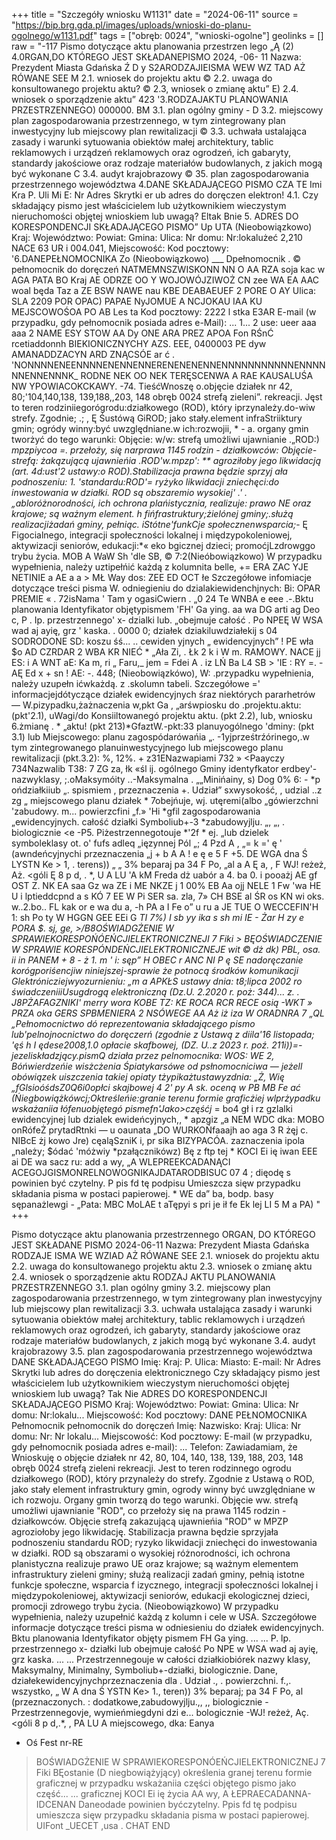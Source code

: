+++
title = "Szczegóły wniosku W1131"
date = "2024-06-11"
source = "https://bip.brg.gda.pl/images/uploads/wnioski-do-planu-ogolnego/w1131.pdf"
tags = ["obręb: 0024", "wnioski-ogolne"]
geolinks = []
raw = "-117 Pismo dotyczące aktu planowania przestrzen lego „Ą (2) 4.0RGAN,DO KTÓREGO JEST SKŁADANEPISMO  2024, -06- 11 Nazwa: Prezydent Miasta Gdańska Ź D y S2ARODZAJIEISMA WEW WZ TAD AŻ RÓWANE SEE M 2.1. wniosek do projektu aktu © 2.2. uwaga do konsultowanego projektu aktu? © 2.3, wniosek o zmianę aktu” E) 2.4. wniosek o sporządzenie aktu” 423 '3.RODZAJAKTU PLANOWANIA PRZESTRZENNEGO)  000000. BM 3.1. plan ogólny gminy - D 3.2. miejscowy plan zagospodarowania przestrzennego, w tym zintegrowany plan inwestycyjny lub  miejscowy plan rewitalizacji © 3.3. uchwała ustalająca zasady i warunki sytuowania obiektów małej architektury, tablic reklamowych i urządzeń reklamowych oraz ogrodzeń, ich gabaryty, standardy jakościowe oraz rodzaje materiałów budowlanych, z jakich mogą być wykonane C 3.4. audyt krajobrazowy © 35. plan zagospodarowania przestrzennego województwa 4.DANE SKŁADAJĄCEGO PISMO CZA TE Imi Kra P. Uli Mi E: Nr Adres Skrytki er ub adres do doręczen elektron! 4.1. Czy składający pismo jest właścicielem lub użytkownikiem wieczystym nieruchomości objętej wnioskiem lub uwagą? Eltak  Bnie 5. ADRES DO KORESPONDENCJI SKŁADAJĄCEGO PISMO” Up UTA (Nieobowiązkowo) Kraj: Województwo: Powiat: Gmina: Ulica: Nr domu: Nr:lokalużeć 2,210 NACE 63 UR i 004.041, Miejscowość: Kod pocztowy: '6.DANEPEŁNOMOCNIKA Zo (Nieobowiązkowo) ___ Dpełnomocnik . © pełnomocnik do doręczeń NATMEMNSZWISKONN NN O AA RZA soja kac w AGA PATA BO Kraj AE ODRZE OO Y WOJOWÓJZIWOŻ CN zee WA EA AAC woal będa Taz a ZE BSW NAWE nau KBE DEABAEUEF 2 PORE O AY Ulica: SLA 2209 POR OPAC) PAPAE NyJOMUE A NCJOKAU IAA KU  MEJSCOWOŚOA PO AB Les ta Kod pocztowy: 2222 l stka E3AR E-mail (w przypadku, gdy pełnomocnik posiada adres e-Mail): ... 1... 2 use: ueer aaa aaa 2 NAME ESY STOW AA Dy ONE ARA PREZ APOA Fon RŚnĆ rcetiaddonnh BIEKIONICZNYCHY AZS. EEE, 0400003 PE dyw AMANADDZACYN ARD ZNĄCSÓE ar ć . 'NONNNNENEENNNNENENNENNERENENENENNENNNNNNNNNNNENNNNNNENNENNNK_ RODNE NEK OO NEK TERĘSCENWA A RAE KAUSALUŚA NW YPOWIACOKCKAWY.  -74. TieśćWnoszę o.objęcie działek nr 42, 80;'104,140,138, 139,188,,203, 148 obręb 0024 strefą zieleni”. rekreacji. Jęst to teren rodziniiegorógrodu:działkowego (ROD), który iprzynależy.do-wiw strefy. Zgodnie; .; , Ę Śustówą GiROD; jako stały.element infraStriiktury gmin; ogródy winny:być uwzględniane.w ich:rozwojii, * - a. organy gmin tworżyć do tego warunki: Objęcie: w/w: strefą umożliwi ujawnianie .„ROD:) *mpzpiycoa =. przełoży, się narprawa 1145 rodzin - działkowców: Objęcie-strefą: żakązującą ujawnieńia .ROD'w.mpzp': ** agroziłoby jego likwidacją (art. 4d:ust'2 ustawy:o ROD).Stabilizacja prawna będzie sprzyj ała podnoszeniu: 1. 'standardu:ROD'= ryżyko likwidacji zniechęci:do inwestowania w działki. ROD są obszaremio wysokiej' .' . „abloróżnorodności, ich ochrona plańistycznia, realizuje: prawo NE oraz krajowe; są ważnym element. h fińfrastruktury;żielónej gminy;.służą realizacjiżadań gminy, pełniąc. iStótne'funkCje społecznenwsparcia;*- Ę Figocialnego, integracji społeczności lokalnej i międzypokoleniowej, aktywizacji seniorów, edukacji:*« eko bgicznej dzieci; promoćjLzdrowggo trybu życia. MOB A WaW Sh 'dle SB,  © 7:2(Nieóbowiązkowo) W przypadku wypełnienia, należy uztipełńić każdą z kolumnita belle, += ERA ZAC YJE NETINIE a AE a a > MŁ Way dos: ZEE ED OCT łe Szczegółowe infomiacje dotyczące treści pisma W. odniegieniu do dzialakiewidenchjnych: Bi: OPAR PREMIE « .  72isNama ' Tam y ogasiCwiern . „0 24 Te WNBA  e eee .-.Bktu planowania  Identyfikator  objętypismem 'FH' Ga ying. aa wa DG arti ag Deo c,  P . Ip.  przestrzennego' x- dzialki lub. „obejmuje całość . Po NPEĘ W WSA wad aj ayię, grz ' kaska. . 0000 0; działek dziakiluwdziałekij s 04 SODRODONE SD: koszu śś... .. cewiden yjnych „ ewidencyjnych” ! PE wła $o AD CZRDAR 2 WBA KR NIEĆ  * „Ała  Zi, . Łk 2 k i W m. RAMOWY. NACE jj ES: i A WNT  aE: Ka m, ri „ Faru,_ jem = Fdei A . iz LŃ Ba L4 SB > 'IE : RY =. -AĘ Ed x + sn ! AE: -. 448; (Nieobowiązkówo), W: .przypadku wypełnienia, należy uzupełn ićwkażdą. z .skolumn tabeli. Szczegółowe =' informacjejdótyczące działek ewidencyjnych śraz niektórych pararhetrów — W.pizypadku,żażnaczenia w,pkt Ga , „arśwpiosku do .projektu.aktu: (pkt'2.1), uWagi/do Konsiiltowanegó projektu aktu. (pkt 2.2), lub, wniosku 6.żmianę . * „aktu! (pkt 213)*GfaztW.-pkt:33 planuyogólnego 'dminy: (pkt 3.1) lub Miejscowego: planu zagospódarówańia „. -1yjprześtrźórinego,.w tym zintegrowanego planuinwestycyjnego lub miejscowego planu rewitalizacji (pkt.3.2): %, 12%. +  z31ENazwapiami 732 » <Paayczy  734Nazwalib  T38: 7 ZG za, łk «śl ij. ogólnego Gminy  identyfkator  erdbey'- nazwyklasy, ;.oMaksymóity ..-Maksymalna . „„Minińainy, s) Dog 0% 6: - *p ońdziałkiiub „. spismiem , przeznaczenia  +. Udział” sxwysokość, , udzial ..z zg „ miejscowego planu  działek *  7obejńuje, wj. utęremi(albo  „gówierzchni  'zabudowy. m... powierzcfini „f.» 'Hi *gfil zagospodarowania  „ewidencyjnych.  całość działki  Symboliub+-3 *zabudowyjlju. „, „,  .  biologicznie <e -P5. Piżestrzennegotouje *'2f * ej. „lub dzielek  symboleklasy  ot. o' fufs adleq „ięzynnej Pól „; 4  Pzd A , „= k =' ę ' (awndeńcyjnychi  przeznaczenia „j + b A A ! e ę e 5 F +5. DE WGA dna  Ś LYSTN Ke > 1, .  terens)) „ „ 3% beparaj pa 34 F Po, „al a A Ę a, ,  F WJ! reżeż, Aż. <góli Ę 8 p d, .  *, U A LU 'A kM Freda dż uabór a 4. ba 0. i pooażj  AE gf OST Z. NK EA saa Gz wa ZE i ME NKZE  j 1 00% EB Aa ojj NELE  1 Fw 'wa HE U i lptieddcpnd a s KÓ 7  EE W Pi SER sa. zla, 7» CH BSE al ŚR os KN wi oks. w..2.bo.. FL kak or e wa du  a, -h PA a I Fe o” u ru a JE TUE O WECCEFIN'H 1: sh Po ty W HGGN GEE EEi G *TI 7%) I sb yy ika s sh mi IE - Żar H zy e PORA $. sj, ge, >/B8OŚWIADGŻENIE W SPRAWIEKORESPOŃÓEŃCJIELEKTRONICZNEJI 7 Fiki > BĘOŚWIADCZENIE W SPRAWIE KORESPÓNDEŃCJIELEKTRONICZNEJE  wit © dż dk) PBL, osa. ii in PANEM + 8 - ż 1. m ' i: sęp” H OBEC r ANC NI  P ę SE nadoręczanie korógporiśencjiw niniejszej-sprawie że potnocą środków komunikacji Glektrónicziejwyozurnieniu: „m a APKŁS ustawy dnia: t8;lipca 2002 ro świadczeniiiUsugdrogą elektroniczną (Dz.U. 2.2020 r. poż: 344)... z. . J8PŻAFAGZNIKI' merry wora KOBE TZ: KE ROCA RCR RECE osią -WKT » PRZA oka GERS SPBMENIERA 2 NSÓWEGE AA Aż iż iza W ORADNRA 7 „QL „Pełnomocnictwo dó reprezentowania składającego pismo lub'pelnojnocnictwo do doręczerń (zgodnie z Ustawą z diila'16 listopada; 'ęś h I ędese2008,1.0 opłacie skafbowej, (DZ. U..z 2023 r. poź. 211i))=-jezeliskładzjący.pismQ działa przez pelnomocnika: WOS: WE 2, Bóńwierdzeńie wisżcżenia Śpiatykarsówe od psłnomocniciwa — jeżell obówiązek uiszczenia takiej opiaty tżypikażtustawyzdnia: „Ż, Wię „fGlsioóśdsZ0Q6i0opłci skajbowej  4 2' py A sk. oceną w PB MB  Fe ać (Ńiegbowiążkówcj;Oktreśleńie:granie terenu formie graficżiej wlprżypadku wskażaniia łófenuobjętegó pismefn'Jako>częśćj* =  bo4 gł i rz gzlalki ewidencyjnej lub dzialek ewideńcyjnych,, *  apzgiz „a NEM WDC dka:  MOBO onRófeŻ prytadRtnki — u oaunata „DO WURKOŃfaaajh ao aga 3 R żęj c. NIBcE żj kowo Jre) cęaląSzniK i, pr sika BIZYPACÓA. zaznaczenia ipola „należy; $ódać 'móżwiy *pzałącznikówz) Bę z  ftp tej * KOCI Ei ię iwan EEE ai DE wa sacz ru: add a wy, „A  WLEPREEKCADANĄCI ACEGOJGISMONRELNOWOGNIKAJDATARODBISUC 07 4 ; dięodę s powinien być czytelny. P pis fd tę podpisu Umieszcza sięw przypadku składania pisma w postaci papierowej. * WE da” ba, bodp. basy sępanażlewgi  - „Pata: MBC MoLAE t aTępyi s pri je ił fe Ek lej LI 5 M a PA) "
+++

Pismo dotyczące aktu planowania przestrzennego
ORGAN, DO KTÓREGO JEST SKŁADANE PISMO
2024-06-11
Nazwa: Prezydent Miasta Gdańska
RODZAJE ISMA WE WZIAD AŻ RÓWANE SEE
2.1. wniosek do projektu aktu
2.2. uwaga do konsultowanego projektu aktu
2.3. wniosek o zmianę aktu
2.4. wniosek o sporządzenie aktu
RODZAJ AKTU PLANOWANIA PRZESTRZENNEGO
3.1. plan ogólny gminy
3.2. miejscowy plan zagospodarowania przestrzennego, w tym zintegrowany plan inwestycyjny lub miejscowy plan rewitalizacji
3.3. uchwała ustalająca zasady i warunki sytuowania obiektów małej architektury, tablic reklamowych i urządzeń reklamowych oraz ogrodzeń, ich gabaryty, standardy jakościowe oraz rodzaje materiałów budowlanych, z jakich mogą być wykonane
3.4. audyt krajobrazowy
3.5. plan zagospodarowania przestrzennego województwa
DANE SKŁADAJĄCEGO PISMO
Imię:
Kraj:
P.
Ulica:
Miasto:
E-mail:
Nr
Adres Skrytki lub adres do doręczenia elektronicznego
Czy składający pismo jest właścicielem lub użytkownikiem wieczystym nieruchomości objętej wnioskiem lub uwagą?
Tak Nie
ADRES DO KORESPONDENCJI SKŁADAJĄCEGO PISMO
Kraj:
Województwo:
Powiat:
Gmina:
Ulica:
Nr domu:
Nr:lokalu...
Miejscowość:
Kod pocztowy:
DANE PEŁNOMOCNIKA
Pełnomocnik pełnomocnik do doręczeń
Imię:
Nazwisko:
Kraj:
Ulica:
Nr domu:
Nr:
Nr lokalu...
Miejscowość:
Kod pocztowy:
E-mail (w przypadku, gdy pełnomocnik posiada adres e-mail):
...
Telefon:
Zawiadamiam, że Wnioskuję o objęcie działek nr 42, 80, 104, 140, 138, 139, 188, 203, 148 obręb 0024 strefą zieleni rekreacji. Jest to teren rodzinnego ogrodu działkowego (ROD), który przynależy do strefy. Zgodnie z Ustawą o ROD, jako stały element infrastruktury gmin, ogrody winny być uwzględniane w ich rozwoju. Organy gmin tworzą do tego warunki. Objęcie ww. strefą umożliwi ujawnianie "ROD", co przełoży się na prawa 1145 rodzin - działkowców. Objęcie strefą zakazującą ujawnieńia "ROD" w MPZP agroziołoby jego likwidację. Stabilizacja prawna będzie sprzyjała podnoszeniu standardu ROD; ryzyko likwidacji zniechęci do inwestowania w działki. ROD są obszarami o wysokiej różnorodności, ich ochrona planistyczna realizuje prawo UE oraz krajowe; są ważnym elementem infrastruktury zieleni gminy; służą realizacji zadań gminy, pełnią istotne funkcje społeczne, wsparcia f
izycznego, integracji społeczności lokalnej i międzypokoleniowej, aktywizacji seniorów, edukacji ekologicznej dzieci, promocji zdrowego trybu życia.
(Nieobowiązkowo) W przypadku wypełnienia, należy uzupełnić każdą z kolumn i cele w USA.
Szczegółowe informacje dotyczące treści pisma w odniesieniu do działek ewidencyjnych.
Bktu planowania Identyfikator objęty pismem FH Ga ying. ...
...
P. lp. przestrzennego x- działki lub obejmuje całość Po NPE w WSA wad aj ayię, grz kaska. ...
... Przestrzennegouje w całości działkiobiórek nazwy klasy, Maksymalny, Minimalny, Symboliub+-działki, biologicznie.
Dane, działekewidencyjnychprzeznaczenia dla . Udział ., . powierzchni. f.,. wszystko, „
W A dna Ś YSTN Ke> 1., teren)) 3% beparaj; pa 34 F Po, al
(przeznaczonych. :
dodatkowe,zabudowyjlju.,, ,, biologicznie
-Przestrzennegovje, wymieńmiegdyni dzi e...
bologicznie
-WJ! reżeż, Aç. <góli 8 p d,.*, , PA LU A
miejscowego, dka: Eanya
* Oś Fest nr-RE
> BOŚWIADGŻENIE W SPRAWIEKORESPONÓEŃCJIELEKTRONICZNEJ 7 Fiki
> BĘostanie (D niegbowiążyjący) określenia granej terenu formie graficznej w przypadku wskażaniia części objętego pismo jako część...
... graficznej KOCI Ei ię życia AA wy, A
  ŁEPRAECADANNA-IDCENAN
Daneodade powinien byćczytelny. Ppis fd tę podpisu umieszcza sięw przypadku składania pisma w postaci papierowej.
UIFont _UECET ,usa .
CHAT END


